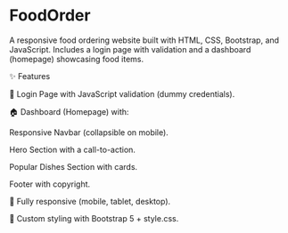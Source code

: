 # FoodOrder
A responsive food ordering website built with HTML, CSS, Bootstrap, and JavaScript. Includes a login page with validation and a dashboard (homepage) showcasing food items.

✨ Features

🔐 Login Page with JavaScript validation (dummy credentials).

🏠 Dashboard (Homepage) with:

Responsive Navbar (collapsible on mobile).

Hero Section with a call-to-action.

Popular Dishes Section with cards.

Footer with copyright.

📱 Fully responsive (mobile, tablet, desktop).

🎨 Custom styling with Bootstrap 5 + style.css.
